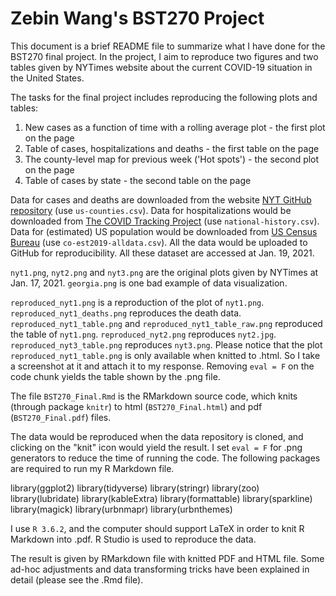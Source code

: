 # Zebin Wang's BST270 Project

This document is a brief README file to summarize what I have done for the BST270 final project. In the project, I aim to reproduce two figures and two tables given by NYTimes website about the current COVID-19 situation in the United States. 

The tasks for the final project includes reproducing the following plots and tables:

1. New cases as a function of time with a rolling average plot - the first plot on the page
2. Table of cases, hospitalizations and deaths - the first table on the page
3. The county-level map for previous week ('Hot spots') - the second plot on the page
4. Table of cases by state - the second table on the page

Data for cases and deaths are downloaded from the website [NYT GitHub repository](https://github.com/nytimes/covid-19-data) (use `us-counties.csv`). Data for hospitalizations would be downloaded from [The COVID Tracking Project](https://covidtracking.com/data) (use `national-history.csv`). Data for (estimated) US population would be downloaded from [US Census Bureau](https://www2.census.gov/programs-surveys/popest/datasets/2010-2019/counties/totals/co-est2019-alldata.csv) (use `co-est2019-alldata.csv`). All the data would be uploaded to GitHub for reproducibility. All these dataset are accessed at Jan. 19, 2021.

`nyt1.png`, `nyt2.png` and `nyt3.png` are the original plots given by NYTimes at Jan. 17, 2021. `georgia.png` is one bad example of data visualization.

`reproduced_nyt1.png` is a reproduction of the plot of `nyt1.png`. `reproduced_nyt1_deaths.png` reproduces the death data. `reproduced_nyt1_table.png` and `reproduced_nyt1_table_raw.png` reproduced the table of `nyt1.png`. `reproduced_nyt2.png` reproduces `nyt2.jpg`. `reproduced_nyt3_table.png` reproduces `nyt3.png`. Please notice that the plot `reproduced_nyt1_table.png` is only available when knitted to .html. So I take a screenshot at it and attach it to my response. Removing `eval = F` on the code chunk yields the table shown by the .png file.

The file `BST270_Final.Rmd` is the RMarkdown source code, which knits (through package `knitr`) to html (`BST270_Final.html`) and pdf (`BST270_Final.pdf`) files.

The data would be reproduced when the data repository is cloned, and clicking on the "knit" icon would yield the result. I set `eval = F` for .png generators to reduce the time of running the code. The following packages are required to run my R Markdown file.

library(ggplot2)
library(tidyverse)
library(stringr)
library(zoo)
library(lubridate)
library(kableExtra)
library(formattable)
library(sparkline)
library(magick)
library(urbnmapr)
library(urbnthemes)

I use `R 3.6.2`, and the computer should support LaTeX in order to knit R Markdown into .pdf. R Studio is used to reproduce the data.

The result is given by RMarkdown file with knitted PDF and HTML file. Some ad-hoc adjustments and data transforming tricks have been explained in detail (please see the .Rmd file). 